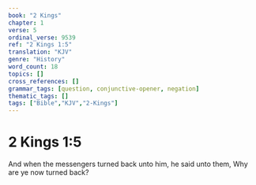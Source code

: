 ```yaml
---
book: "2 Kings"
chapter: 1
verse: 5
ordinal_verse: 9539
ref: "2 Kings 1:5"
translation: "KJV"
genre: "History"
word_count: 18
topics: []
cross_references: []
grammar_tags: [question, conjunctive-opener, negation]
thematic_tags: []
tags: ["Bible","KJV","2-Kings"]
---
```


# 2 Kings 1:5

And when the messengers turned back unto him, he said unto them, Why are ye now turned back?
